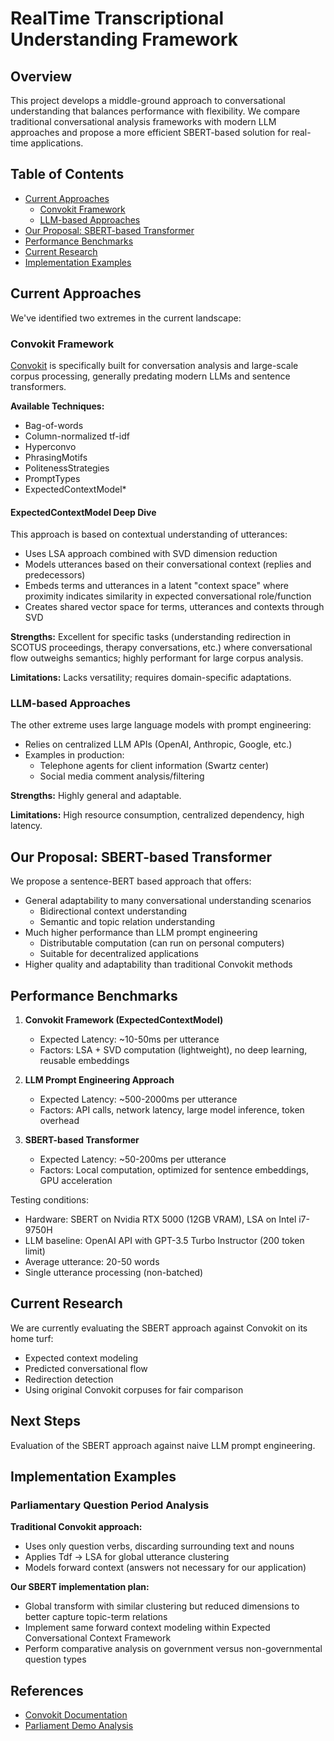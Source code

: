 # RealTime Transcriptional Understanding Framework

## Overview

This project develops a middle-ground approach to conversational understanding that balances performance with flexibility. We compare traditional conversational analysis frameworks with modern LLM approaches and propose a more efficient SBERT-based solution for real-time applications.

## Table of Contents
- [Current Approaches](#current-approaches)
  - [Convokit Framework](#convokit-framework)
  - [LLM-based Approaches](#llm-based-approaches)
- [Our Proposal: SBERT-based Transformer](#our-proposal-sbert-based-transformer)
- [Performance Benchmarks](#performance-benchmarks)
- [Current Research](#current-research)
- [Implementation Examples](#implementation-examples)

## Current Approaches

We've identified two extremes in the current landscape:

### Convokit Framework

[Convokit](https://convokit.cornell.edu/documentation/featureExtraction.html) is specifically built for conversation analysis and large-scale corpus processing, generally predating modern LLMs and sentence transformers.

**Available Techniques:**
- Bag-of-words
- Column-normalized tf-idf
- Hyperconvo
- PhrasingMotifs
- PolitenessStrategies
- PromptTypes
- ExpectedContextModel*

#### ExpectedContextModel Deep Dive
This approach is based on contextual understanding of utterances:
- Uses LSA approach combined with SVD dimension reduction
- Models utterances based on their conversational context (replies and predecessors)
- Embeds terms and utterances in a latent "context space" where proximity indicates similarity in expected conversational role/function
- Creates shared vector space for terms, utterances and contexts through SVD

**Strengths:** Excellent for specific tasks (understanding redirection in SCOTUS proceedings, therapy conversations, etc.) where conversational flow outweighs semantics; highly performant for large corpus analysis.

**Limitations:** Lacks versatility; requires domain-specific adaptations.

### LLM-based Approaches

The other extreme uses large language models with prompt engineering:

- Relies on centralized LLM APIs (OpenAI, Anthropic, Google, etc.)
- Examples in production:
  - Telephone agents for client information (Swartz center)
  - Social media comment analysis/filtering

**Strengths:** Highly general and adaptable.

**Limitations:** High resource consumption, centralized dependency, high latency.

## Our Proposal: SBERT-based Transformer

We propose a sentence-BERT based approach that offers:

- General adaptability to many conversational understanding scenarios
  - Bidirectional context understanding
  - Semantic and topic relation understanding
- Much higher performance than LLM prompt engineering
  - Distributable computation (can run on personal computers)
  - Suitable for decentralized applications
- Higher quality and adaptability than traditional Convokit methods

## Performance Benchmarks

1. **Convokit Framework (ExpectedContextModel)**
   - Expected Latency: ~10-50ms per utterance
   - Factors: LSA + SVD computation (lightweight), no deep learning, reusable embeddings

2. **LLM Prompt Engineering Approach**
   - Expected Latency: ~500-2000ms per utterance
   - Factors: API calls, network latency, large model inference, token overhead

3. **SBERT-based Transformer**
   - Expected Latency: ~50-200ms per utterance
   - Factors: Local computation, optimized for sentence embeddings, GPU acceleration

Testing conditions:
- Hardware: SBERT on Nvidia RTX 5000 (12GB VRAM), LSA on Intel i7-9750H
- LLM baseline: OpenAI API with GPT-3.5 Turbo Instructor (200 token limit)
- Average utterance: 20-50 words
- Single utterance processing (non-batched)

## Current Research

We are currently evaluating the SBERT approach against Convokit on its home turf:
- Expected context modeling
- Predicted conversational flow
- Redirection detection
- Using original Convokit corpuses for fair comparison

## Next Steps

Evaluation of the SBERT approach against naive LLM prompt engineering.

## Implementation Examples

### Parliamentary Question Period Analysis

**Traditional Convokit approach:**
- Uses only question verbs, discarding surrounding text and nouns
- Applies Tdf → LSA for global utterance clustering
- Models forward context (answers not necessary for our application)

**Our SBERT implementation plan:**
- Global transform with similar clustering but reduced dimensions to better capture topic-term relations
- Implement same forward context modeling within Expected Conversational Context Framework
- Perform comparative analysis on government versus non-governmental question types

## References

- [Convokit Documentation](https://convokit.cornell.edu/documentation/featureExtraction.html)
- [Parliament Demo Analysis](https://github.com/CornellNLP/ConvoKit/blob/master/convokit/expected_context_framework/demos/parliament_demo.ipynb)

